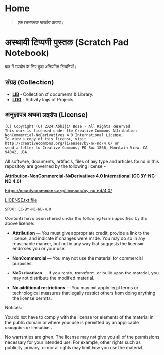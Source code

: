# Home

> ***एक रचनात्मक भारतीय उत्पाद।***

# अस्थायी टिप्पणी पुस्तक (Scratch Pad Notebook)

बाद में उपयोग के लिए कुछ अनियमित टिप्पणियाँ।

## संग्रह (Collection)

- **[LIB](./LIB/README.md)** - Collection of documents & Library.
- **[LOG](./LOG/README.md)** - Activity logs of Projects.

## अनुज्ञापत्र अथवा `लाइसेंस` (License)

```
(C) Copyright (C) 2024 Abhijit Bose - All Rights Reserved
This work is licensed under the Creative Commons Attribution-NonCommercial-NoDerivatives 4.0 International License.
To view a copy of this license, visit http://creativecommons.org/licenses/by-nc-nd/4.0/ or
send a letter to Creative Commons, PO Box 1866, Mountain View, CA 94042, USA.
```

All software, documents, artifacts, files of any type and articles
found in this repository are governed by the following license -

**Attribution-NonCommercial-NoDerivatives 4.0 International (CC BY-NC-ND 4.0)**

<https://creativecommons.org/licenses/by-nc-nd/4.0/>

[LICENSE.txt file](./LICENSE.txt)

`SPDX: CC-BY-NC-ND-4.0`

Contents have been shared under the following terms specified by the above license:

- **Attribution** — You must give appropriate credit, provide a link to the license, and indicate if changes were made. You may do so in any reasonable manner, but not in any way that suggests the licensor endorses you or your use.

- **NonCommercial** — You may not use the material for commercial purposes.

- **NoDerivatives** — If you remix, transform, or build upon the material, you may not distribute the modified material.

- **No additional restrictions** — You may not apply legal terms or technological measures that legally restrict others from doing anything the license permits.

Notices:

You do not have to comply with the license for elements of the material in the
public domain or where your use is permitted by an applicable exception or
limitation .

No warranties are given. The license may not give you all of the permissions
necessary for your intended use. For example, other rights such as publicity,
privacy, or moral rights may limit how you use the material.
